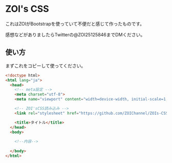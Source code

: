 # ZOI's CSS

これはZOIがBootstrapを使っていて不便だと感じて作ったものです。

感想などがありましたらTwitterの@ZOI25125846までDMください。

## 使い方

まずこれをコピーして使ってください。

```html
<!doctype html>
<html lang="ja">
  <head>
    <!-- meta設定 -->
    <meta charset="utf-8">
    <meta name="viewport" content="width=device-width, initial-scale=1, shrink-to-fit=no">

    <!-- ZOI'sCSS読み込み -->
    <link rel="stylesheet" href="https://github.com/ZOIChannel/ZOIs-CSS/releases/download/v0.0.1/ZOIs-CSS_0.0.1.css">

    <title>タイトル</title>
  </head>
  <body>
    
    <!--内容-->
    
  </body>
</html>
```
